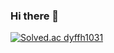### Hi there 👋
[![Solved.ac
dyffh1031](http://mazassumnida.wtf/api/v2/generate_badge?boj=dyffh1031)](https://solved.ac/dyffh1031)
<!--
**WoowonKim/WoowonKim** is a ✨ _special_ ✨ repository because its `README.md` (this file) appears on your GitHub profile.

Here are some ideas to get you started:

- 🔭 I’m currently working on ...
- 🌱 I’m currently learning ...
- 👯 I’m looking to collaborate on ...
- 🤔 I’m looking for help with ...
- 💬 Ask me about ...
- 📫 How to reach me: ...
- 😄 Pronouns: ...
- ⚡ Fun fact: ...
-->
